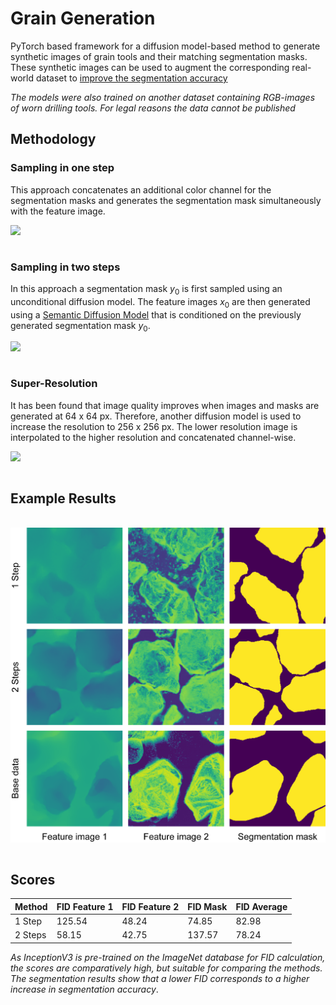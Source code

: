 # Grain Generation

PyTorch based framework for a diffusion model-based method to generate synthetic images of grain tools and their matching segmentation masks.
These synthetic images can be used to augment the corresponding real-world dataset to [improve
the segmentation accuracy](https://github.com/seko0497/grain_detection)

*The models were also trained on another dataset containing RGB-images of worn 
drilling tools. For legal reasons the data cannot be published*

## Methodology
### Sampling in one step
This approach concatenates an additional color channel for the segmentation masks and generates the segmentation mask simultaneously with the feature image.

&nbsp;
<img src='figures\one_stage_grain.png' align="left">  
&nbsp;
### Sampling in two steps
In this approach a segmentation mask $y_0$ is first sampled using an unconditional diffusion model. The feature images $x_0$ are then generated using a [Semantic Diffusion Model](https://arxiv.org/abs/2207.00050) that is conditioned on the 
previously generated segmentation mask $y_0$.

&nbsp;
<img src='figures\two_stage_grain.png' align="left">  
&nbsp;

### Super-Resolution
It has been found that image quality improves when images and masks are generated at 64 x 64 px.
Therefore, another diffusion model is used to increase the resolution to 256 x 256 px. The lower resolution image is interpolated to the higher resolution and concatenated channel-wise.

&nbsp;
<img src='figures\upsampling_grain.png' align="left">  
&nbsp;

## Example Results

&nbsp;
<img src='figures\examples.png' align="left">  
&nbsp;

## Scores
| Method          | FID Feature 1 | FID Feature 2 | FID Mask | FID Average | 
| --------------- | ------------- | --------------| ---------| ----------- |
|1 Step | 125.54 | 48.24 | 74.85 | 82.98 |
|2 Steps | 58.15 | 42.75 | 137.57 | 78.24 |

*As InceptionV3 is pre-trained on the ImageNet database for FID calculation, the scores are comparatively high, but suitable for comparing the methods. The segmentation results show that a lower FID corresponds to a higher increase in segmentation accuracy*.
